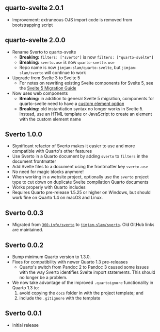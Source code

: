 ## quarto-svelte 2.0.1

- Improvement: extraneous OJS import code is removed from bootstrapping script

## quarto-svelte 2.0.0

- Rename Sverto to quarto-svelte
  - **Breaking:** `filters: ["sverto"]` is now `filters: ["quarto-svelte"]`
  - **Breaking:** `sverto.use` is now `quarto-svelte.use`
  - Repo name is now `jimjam-slam/quarto-svelte`, but `jimjam-slam/sverto` will continue to work
- Upgrade from Svelte 3 to Svelte 5
  - For notes on rewriting existing Svelte components for Svelte 5, see the [Svelte 5 Migration Guide](https://svelte.dev/docs/svelte/v5-migration-guide)
- Now uses web components
  - **Breaking:** in addition to general Svelte 5 migration, components for quarto-svelte need to have a [custom element option](https://svelte.dev/docs/svelte/custom-elements)
  - **Breaking:** old instantiation syntax no longer works in Svelte 5. Instead, use an HTML template or JavaScript to create an element with the custom element name

## Sverto 1.0.0

- Significant refactor of Sverto makes it easier to use and more compatible with Quarto's other features
- Use Sverto in a Quarto document by adding `sverto` to `filters` in the document frontmatter
- Add Svelte files to a document using the frontmatter key `sverto.use`
- No need for magic blocks anymore!
- When working in a website project, optionally use the `sverto` project type to cut down on duplicate Svelte compilation Quarto documents
- Works properly with Quarto includes
- Requires Quarto pre-release 1.5.25 or higher on Windows, but should work fine on Quarto 1.4 on macOS and Linux.

## Sverto 0.0.3

- Migrated from [`360-info/sverto`](https://github.comn/360-info/sverto) to [`jimjam-slam/sverto`](htps://github.com/jimjam-slam/sverto). Old GitHub links are maintained.

## Sverto 0.0.2

- Bump minimum Quarto version to 1.3.0.
- Fixes for compatibility with newer Quarto 1.3 pre-releases
  - Quarto's switch from Pandoc 2 to Pandoc 3 caused some issues with the way Sverto identifies Svelte import statements. This should no longer be a problem.
- We now take advantage of the improved `.quartoignore` functionality in Quarto 1.3 to:
  1. avoid copying the `docs` folder in with the project template; and
  2. include the `.gitignore` with the template

## Sverto 0.0.1

- Initial release
